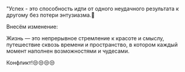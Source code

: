 
"Успех - это способность идти от одного неудачного результата к другому без потери энтузиазма.🎯

Внесём изменение: 

Жизнь — это непрерывное стремление к красоте и смыслу, путешествие сквозь времени и пространство, в котором каждый момент наполнен возможностями и чудесами.

Конфликт!😒😒😒😒
